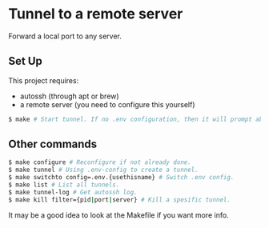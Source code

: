 # Tunnel to a remote server

Forward a local port to any server.

## Set Up

This project requires:
- autossh (through apt or brew)
- a remote server (you need to configure this yourself)

```bash
$ make # Start tunnel. If no .env configuration, then it will prompt about configuration.
```

## Other commands

```bash
$ make configure # Reconfigure if not already done.
$ make tunnel # Using .env-config to create a tunnel.
$ make switchto config=.env.{usethisname} # Switch .env config.
$ make list # List all tunnels.
$ make tunnel-log # Get autossh log.
$ make kill filter={pid|port|server} # Kill a spesific tunnel.
```

It may be a good idea to look at the Makefile if you want more info.
